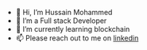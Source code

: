 - 👋 Hi, I’m Hussain Mohammed
- 👀 I’m a Full stack Developer
- 🌱 I’m currently learning blockchain
- 📫 Please reach out to me on [linkedin](https://www.linkedin.com/in/hussain-mohammed-207a3766/)

<!---
betterHussain/betterHussain is a ✨ special ✨ repository because its `README.md` (this file) appears on your GitHub profile.
You can click the Preview link to take a look at your changes.
--->
